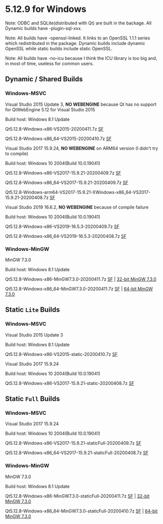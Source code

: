 # 5.12.9 for Windows

Note: ODBC and SQLite(distributed with Qt) are built in the backage. All Dynamic builds have -plugin-sql-xxx.

Note: All builds have -openssl-linked. It links to an OpenSSL 1.1.1 series which redistributed in the package. Dynamic builds include dynamic OpenSSL while static builds include static OpenSSL.

Note: All builds have -no-icu because I think the ICU library is too big and, in most of time, useless for common users.

## Dynamic / Shared Builds

### Windows-MSVC

Visual Studio 2015 Update 3, __NO WEBENGINE__ because Qt has no support for QtWebEngine 5.12 for Visual Studio 2015

Build host: Windows 8.1 Update

Qt5.12.8-Windows-x86-VS2015-20200411.7z [SF](https://sourceforge.net/projects/fsu0413-qtbuilds/files/Qt5.12/Windows-x86/Qt5.12.8-Windows-x86-VS2015-20200411.7z)

Qt5.12.8-Windows-x86_64-VS2015-20200410.7z [SF](https://sourceforge.net/projects/fsu0413-qtbuilds/files/Qt5.12/Windows-x86_64/Qt5.12.8-Windows-x86_64-VS2015-20200410.7z)

Visual Studio 2017 15.9.24, __NO WEBENGINE__ on ARM64 version (I didn't try to compile)

Build host: Windows 10 2004(Build 10.0.19041)

Qt5.12.8-Windows-x86-VS2017-15.9.21-20200409.7z [SF](https://sourceforge.net/projects/fsu0413-qtbuilds/files/Qt5.12/Windows-x86/Qt5.12.8-Windows-x86-VS2017-15.9.21-20200409.7z)

Qt5.12.8-Windows-x86_64-VS2017-15.9.21-20200409.7z [SF](https://sourceforge.net/projects/fsu0413-qtbuilds/files/Qt5.12/Windows-x86_64/Qt5.12.8-Windows-x86_64-VS2017-15.9.21-20200409.7z)

Qt5.12.8-Windows-arm64-VS2017-15.9.21-XWindows-x86_64-VS2017-15.9.21-20200408.7z [SF](https://sourceforge.net/projects/fsu0413-qtbuilds/files/Qt5.12/Windows-arm64/Qt5.12.8-Windows-arm64-VS2017-15.9.21-XWindows-x86_64-VS2017-15.9.21-20200408.7z)

Visual Studio 2019 16.6.2, __NO WEBENGINE__ because of compile failure

Build host: Windows 10 2004(Build 10.0.19041)

Qt5.12.8-Windows-x86-VS2019-16.5.3-20200409.7z [SF](https://sourceforge.net/projects/fsu0413-qtbuilds/files/Qt5.12/Windows-x86/Qt5.12.8-Windows-x86-VS2019-16.5.3-20200409.7z)

Qt5.12.8-Windows-x86_64-VS2019-16.5.3-20200408.7z [SF](https://sourceforge.net/projects/fsu0413-qtbuilds/files/Qt5.12/Windows-x86_64/Qt5.12.8-Windows-x86_64-VS2019-16.5.3-20200408.7z)

### Windows-MinGW

MinGW 7.3.0

Build host: Windows 8.1 Update

Qt5.12.8-Windows-x86-MinGW7.3.0-20200411.7z [SF](https://sourceforge.net/projects/fsu0413-qtbuilds/files/Qt5.12/Windows-x86/Qt5.12.8-Windows-x86-MinGW7.3.0-20200411.7z) | [32-bit MinGW 7.3.0](https://sourceforge.net/projects/mingw-w64/files/Toolchains%20targetting%20Win32/Personal%20Builds/mingw-builds/7.3.0/threads-posix/dwarf/i686-7.3.0-release-posix-dwarf-rt_v5-rev0.7z)

Qt5.12.8-Windows-x86_64-MinGW7.3.0-20200411.7z [SF](https://sourceforge.net/projects/fsu0413-qtbuilds/files/Qt5.12/Windows-x86_64/Qt5.12.8-Windows-x86_64-MinGW7.3.0-20200411.7z) | [64-bit MinGW 7.3.0](https://sourceforge.net/projects/mingw-w64/files/Toolchains%20targetting%20Win64/Personal%20Builds/mingw-builds/7.3.0/threads-posix/seh/x86_64-7.3.0-release-posix-seh-rt_v5-rev0.7z)

## Static `Lite` Builds

### Windows-MSVC

Visual Studio 2015 Update 3

Build host: Windows 8.1 Update

Qt5.12.8-Windows-x86-VS2015-static-20200410.7z [SF](https://sourceforge.net/projects/fsu0413-qtbuilds/files/Qt5.12/Windows-x86/Qt5.12.8-Windows-x86-VS2015-static-20200410.7z)

Visual Studio 2017 15.9.24

Build host: Windows 10 2004(Build 10.0.19041)

Qt5.12.8-Windows-x86-VS2017-15.9.21-static-20200408.7z [SF](https://sourceforge.net/projects/fsu0413-qtbuilds/files/Qt5.12/Windows-x86/Qt5.12.8-Windows-x86-VS2017-15.9.21-static-20200408.7z)

## Static `Full` Builds

### Windows-MSVC

Visual Studio 2017 15.9.24

Build host: Windows 10 2004(Build 10.0.19041)

Qt5.12.8-Windows-x86-VS2017-15.9.21-staticFull-20200409.7z [SF](https://sourceforge.net/projects/fsu0413-qtbuilds/files/Qt5.12/Windows-x86/Qt5.12.8-Windows-x86-VS2017-15.9.21-staticFull-20200409.7z)

Qt5.12.8-Windows-x86_64-VS2017-15.9.21-staticFull-20200408.7z [SF](https://sourceforge.net/projects/fsu0413-qtbuilds/files/Qt5.12/Windows-x86_64/Qt5.12.8-Windows-x86_64-VS2017-15.9.21-staticFull-20200408.7z)

### Windows-MinGW

MinGW 7.3.0

Build host: Windows 8.1 Update

Qt5.12.8-Windows-x86-MinGW7.3.0-staticFull-20200411.7z [SF](https://sourceforge.net/projects/fsu0413-qtbuilds/files/Qt5.12/Windows-x86/Qt5.12.8-Windows-x86-MinGW7.3.0-staticFull-20200411.7z) | [32-bit MinGW 7.3.0](https://sourceforge.net/projects/mingw-w64/files/Toolchains%20targetting%20Win32/Personal%20Builds/mingw-builds/7.3.0/threads-posix/dwarf/i686-7.3.0-release-posix-dwarf-rt_v5-rev0.7z)

Qt5.12.8-Windows-x86_64-MinGW7.3.0-staticFull-20200410.7z [SF](https://sourceforge.net/projects/fsu0413-qtbuilds/files/Qt5.12/Windows-x86_64/Qt5.12.8-Windows-x86_64-MinGW7.3.0-staticFull-20200410.7z) | [64-bit MinGW 7.3.0](https://sourceforge.net/projects/mingw-w64/files/Toolchains%20targetting%20Win64/Personal%20Builds/mingw-builds/7.3.0/threads-posix/seh/x86_64-7.3.0-release-posix-seh-rt_v5-rev0.7z)
